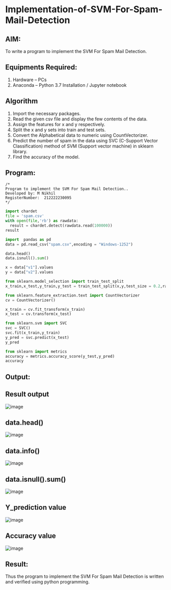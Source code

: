 # Implementation-of-SVM-For-Spam-Mail-Detection

## AIM:
To write a program to implement the SVM For Spam Mail Detection.

## Equipments Required:
1. Hardware – PCs
2. Anaconda – Python 3.7 Installation / Jupyter notebook

## Algorithm
1. Import the necessary packages.
2. Read the given csv file and display the few contents of the data.
3. Assign the features for x and y respectively.
4. Split the x and y sets into train and test sets.
5. Convert the Alphabetical data to numeric using CountVectorizer.
6. Predict the number of spam in the data using SVC (C-Support Vector Classification) method of SVM (Support vector machine) in sklearn library.
7. Find the accuracy of the model.


## Program:
```
/*
Program to implement the SVM For Spam Mail Detection..
Developed by: M Nikhil
RegisterNumber:  212222230095
*/
```
```python
import chardet
file = 'spam.csv'
with open(file,'rb') as rawdata:
  result = chardet.detect(rawdata.read(100000))
result

import  pandas as pd
data = pd.read_csv("spam.csv",encoding = "Windows-1252")

data.head()
data.isnull().sum()

x = data["v1"].values
y = data["v2"].values

from sklearn.model_selection import train_test_split
x_train,x_test,y_train,y_test = train_test_split(x,y,test_size = 0.2,random_state = 0)

from sklearn.feature_extraction.text import CountVectorizer
cv = CountVectorizer()

x_train = cv.fit_transform(x_train)
x_test = cv.transform(x_test)

from sklearn.svm import SVC
svc = SVC()
svc.fit(x_train,y_train)
y_pred = svc.predict(x_test)
y_pred

from sklearn import metrics
accuracy = metrics.accuracy_score(y_test,y_pred)
accuracy
```

## Output:
## Result output
![image](https://github.com/R-Udayakumar/Implementation-of-SVM-For-Spam-Mail-Detection/assets/118708024/3baf380e-2a58-4639-938d-f7683bc0643d)

## data.head()
![image](https://github.com/R-Udayakumar/Implementation-of-SVM-For-Spam-Mail-Detection/assets/118708024/21f6d687-74c3-468f-8cef-5f5e8527da6c)

## data.info()
![image](https://github.com/R-Udayakumar/Implementation-of-SVM-For-Spam-Mail-Detection/assets/118708024/a0524be4-c91f-4c9d-bb01-f44a79ae7102)

## data.isnull().sum()
![image](https://github.com/R-Udayakumar/Implementation-of-SVM-For-Spam-Mail-Detection/assets/118708024/63df49c5-ab3e-4cd1-af77-694722677639)

## Y_prediction value
![image](https://github.com/R-Udayakumar/Implementation-of-SVM-For-Spam-Mail-Detection/assets/118708024/69fbaf38-10a9-4f0e-a1b2-8b07d11ba03e)
## Accuracy value
![image](https://github.com/R-Udayakumar/Implementation-of-SVM-For-Spam-Mail-Detection/assets/118708024/c997fb8b-5c9e-4702-a713-520ec1940884)


## Result:
Thus the program to implement the SVM For Spam Mail Detection is written and verified using python programming.
